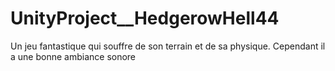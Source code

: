 # UnityProject__HedgerowHell44
 Un jeu fantastique qui souffre de son terrain et de sa physique. Cependant il a une bonne ambiance sonore
